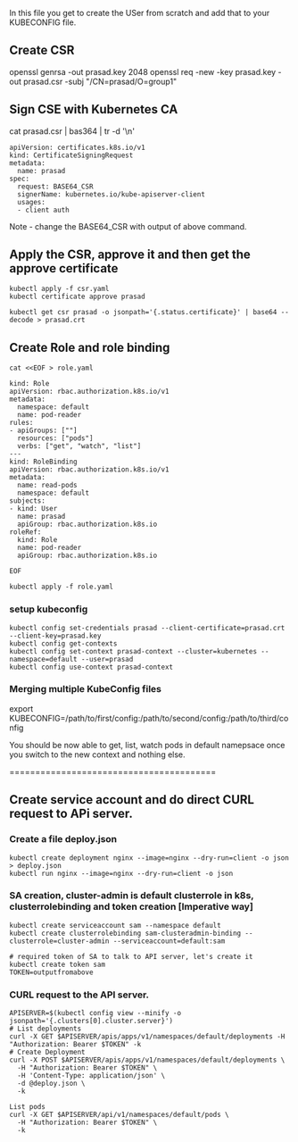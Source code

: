 In this file you get to create the USer from scratch and add that to your KUBECONFIG file. 


## Create CSR
openssl genrsa -out prasad.key 2048
openssl req -new -key prasad.key -out prasad.csr -subj "/CN=prasad/O=group1"

## Sign CSE with Kubernetes CA
cat prasad.csr | bas364 | tr -d '\n'

```
apiVersion: certificates.k8s.io/v1
kind: CertificateSigningRequest
metadata:
  name: prasad
spec:
  request: BASE64_CSR
  signerName: kubernetes.io/kube-apiserver-client
  usages:
  - client auth
```
Note - change the BASE64_CSR with output of above command.

## Apply the CSR, approve it and then get the approve certificate
```
kubectl apply -f csr.yaml
kubectl certificate approve prasad

kubectl get csr prasad -o jsonpath='{.status.certificate}' | base64 --decode > prasad.crt
```

## Create Role and role binding
```
cat <<EOF > role.yaml

kind: Role
apiVersion: rbac.authorization.k8s.io/v1
metadata:
  namespace: default
  name: pod-reader
rules:
- apiGroups: [""]
  resources: ["pods"]
  verbs: ["get", "watch", "list"]
---
kind: RoleBinding
apiVersion: rbac.authorization.k8s.io/v1
metadata:
  name: read-pods
  namespace: default
subjects:
- kind: User
  name: prasad
  apiGroup: rbac.authorization.k8s.io
roleRef:
  kind: Role
  name: pod-reader
  apiGroup: rbac.authorization.k8s.io
  
EOF

kubectl apply -f role.yaml
```
### setup kubeconfig
```
kubectl config set-credentials prasad --client-certificate=prasad.crt --client-key=prasad.key
kubectl config get-contexts
kubectl config set-context prasad-context --cluster=kubernetes --namespace=default --user=prasad
kubectl config use-context prasad-context
```


### Merging multiple KubeConfig files
export KUBECONFIG=/path/to/first/config:/path/to/second/config:/path/to/third/config

You should be now able to get, list, watch pods in default namepsace once you switch to the new context and nothing else. 

========================================
## Create service account and do direct CURL request to APi server. 

### Create a file deploy.json
``` 
kubectl create deployment nginx --image=nginx --dry-run=client -o json > deploy.json
kubectl run nginx --image=nginx --dry-run=client -o json

```

### SA creation, cluster-admin is default clusterrole in k8s, clusterrolebinding and token creation [Imperative way]
```
kubectl create serviceaccount sam --namespace default
kubectl create clusterrolebinding sam-clusteradmin-binding --clusterrole=cluster-admin --serviceaccount=default:sam

# required token of SA to talk to API server, let's create it
kubectl create token sam
TOKEN=outputfromabove
```
### CURL request to the API server. 
```
APISERVER=$(kubectl config view --minify -o jsonpath='{.clusters[0].cluster.server}')
# List deployments
curl -X GET $APISERVER/apis/apps/v1/namespaces/default/deployments -H "Authorization: Bearer $TOKEN" -k
# Create Deployment
curl -X POST $APISERVER/apis/apps/v1/namespaces/default/deployments \
  -H "Authorization: Bearer $TOKEN" \
  -H 'Content-Type: application/json' \
  -d @deploy.json \
  -k

List pods 
curl -X GET $APISERVER/api/v1/namespaces/default/pods \
  -H "Authorization: Bearer $TOKEN" \
  -k  
```
